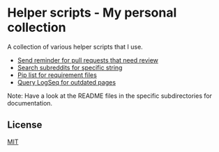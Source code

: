 # Helper scripts - My personal collection

A collection of various helper scripts that I use.

* [Send reminder for pull requests that need review](pr_review/README.md)
* [Search subreddits for specific string](search_reddit/README.md)
* [Pip list for requirement files](pip_list_for_requirement_files/README.md)
* [Query LogSeq for outdated pages](query_logsec_for_outdated_pages/README.md)

Note: Have a look at the README files in the specific subdirectories for documentation.

## License

[MIT](LICENSE)
